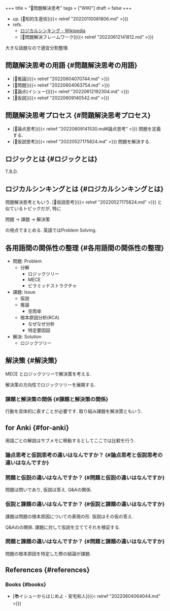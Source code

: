 +++
title = "📝問題解決思考"
tags = ["WIKI"]
draft = false
+++

-   up. [📁知的生産術]({{< relref "20220110081806.md" >}})
-   refs.
    -   [ロジカルシンキング - Wikipedia](http://ja.wikipedia.org/wiki/%E3%83%AD%E3%82%B8%E3%82%AB%E3%83%AB%E3%82%B7%E3%83%B3%E3%82%AD%E3%83%B3%E3%82%B0)
    -   [📁問題解決フレームワーク]({{< relref "20220612141812.md" >}})

大きな話題なので適宜分割整理.


## 問題解決思考の用語 {#問題解決思考の用語}

-   [📝推論]({{< relref "20220604070744.md" >}})
-   [📝問題]({{< relref "20220604063754.md" >}})
-   [📝論点(イシュー)]({{< relref "20220612192304.md" >}})
-   [📝仮説]({{< relref "20220609140542.md" >}})


## 問題解決思考プロセス {#問題解決思考プロセス}

-   [📝論点思考]({{< relref "20220609141530.md#論点思考" >}}) 問題を定義する.
-   [📝仮説思考]({{< relref "20220527175824.md" >}}) 問題を解決する.


## ロジックとは {#ロジックとは}

T.B.D.


## ロジカルシンキングとは {#ロジカルシンキングとは}

問題解決思考ともいう. [📝仮説思考]({{< relref "20220527175824.md" >}}) と似ているトピックだが, 特に

問題 -> 課題 -> 解決策

の視点でまとめる. 英語ではProblem Solving.


## 各用語間の関係性の整理 {#各用語間の関係性の整理}

-   問題: Problem
    -   分解
        -   ロジックツリー
        -   MECE
        -   ピラミッドストラクチャ
-   課題: Issue
    -   仮説
    -   推論
        -   空雨傘
    -   根本原因分析(RCA)
        -   なぜなぜ分析
        -   特定要因図
-   解決: Solution
    -   ロジックツリー


## 解決策 {#解決策}

MECE とロジックツリーで解決策を考える.

解決策の方向性でロジックツリーを展開する.


### 課題と解決策の関係 {#課題と解決策の関係}

行動を具体的に表すことが必要です. 取り組み課題を解決策ともいう.


## for Anki {#for-anki}

用語ごとの解説はサブメモに移動するとしてここでは比較を行う.


### 論点思考と仮説思考の違いはなんですか？ {#論点思考と仮説思考の違いはなんですか}


### 問題と仮説の違いはなんですか？ {#問題と仮説の違いはなんですか}

問題は問いであり, 仮説は答え. Q&Aの関係.


### 仮説と課題の違いはなんですか？ {#仮説と課題の違いはなんですか}

課題は問題の根本原因についての表現の形. 仮説はその仮の答え.

Q&Aのの関係. 課題に対して仮説を立ててそれを検証する.


### 問題と課題の違いはなんですか？ {#問題と課題の違いはなんですか}

問題の根本原因を特定した際の結論が課題.


## References {#references}


### Books {#books}

-   [📚イシューからはじめよ - 安宅和人]({{< relref "20220604064044.md" >}})
